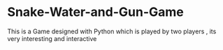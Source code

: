 # Snake-Water-and-Gun-Game
This is a Game designed with Python which  is played by two players , its very interesting and interactive
